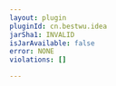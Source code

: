```yaml
---
layout: plugin
pluginId: cn.bestwu.idea
jarSha1: INVALID
isJarAvailable: false
error: NONE
violations: []

---
```

